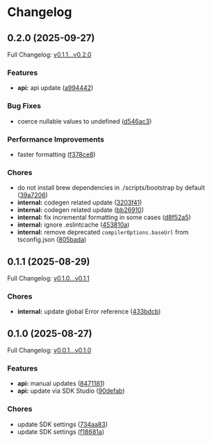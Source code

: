 # Changelog

## 0.2.0 (2025-09-27)

Full Changelog: [v0.1.1...v0.2.0](https://github.com/arb-inc/arb-node/compare/v0.1.1...v0.2.0)

### Features

* **api:** api update ([a994442](https://github.com/arb-inc/arb-node/commit/a994442d2537ef0d3f486632544d126e21825991))


### Bug Fixes

* coerce nullable values to undefined ([d546ac3](https://github.com/arb-inc/arb-node/commit/d546ac3073b89cb9a1067efa34a3f501ffe342b7))


### Performance Improvements

* faster formatting ([f378ce8](https://github.com/arb-inc/arb-node/commit/f378ce8c1ca082844d16016ba1a048a352aa4dfc))


### Chores

* do not install brew dependencies in ./scripts/bootstrap by default ([39a7206](https://github.com/arb-inc/arb-node/commit/39a7206b4d867313b058d88b1422745551f4bb31))
* **internal:** codegen related update ([3203f41](https://github.com/arb-inc/arb-node/commit/3203f41ee8d340710482e2797b7e794bff2610ce))
* **internal:** codegen related update ([bb26910](https://github.com/arb-inc/arb-node/commit/bb26910a1bb5ce000565890245e1ecd2aefdad61))
* **internal:** fix incremental formatting in some cases ([d8f52a5](https://github.com/arb-inc/arb-node/commit/d8f52a5658cb04c196691affb20cc4a04714112e))
* **internal:** ignore .eslintcache ([453810a](https://github.com/arb-inc/arb-node/commit/453810a63d796e7b5928f00d17b87e2c5c313760))
* **internal:** remove deprecated `compilerOptions.baseUrl` from tsconfig.json ([805bada](https://github.com/arb-inc/arb-node/commit/805bada43d39106f1a836e3ba09b13d0cb0fccc3))

## 0.1.1 (2025-08-29)

Full Changelog: [v0.1.0...v0.1.1](https://github.com/arb-inc/arb-node/compare/v0.1.0...v0.1.1)

### Chores

* **internal:** update global Error reference ([433bdcb](https://github.com/arb-inc/arb-node/commit/433bdcb37e2f688cf1f55d2e71237ed0435a869a))

## 0.1.0 (2025-08-27)

Full Changelog: [v0.0.1...v0.1.0](https://github.com/arb-inc/arb-node/compare/v0.0.1...v0.1.0)

### Features

* **api:** manual updates ([8471181](https://github.com/arb-inc/arb-node/commit/84711817b0ed3eb20888b328ddc7d8bcd899535b))
* **api:** update via SDK Studio ([90defab](https://github.com/arb-inc/arb-node/commit/90defab9324997f01d355daba435600e7a2bb51d))


### Chores

* update SDK settings ([734aa83](https://github.com/arb-inc/arb-node/commit/734aa83a48539118939946756c6874d7909cbd1e))
* update SDK settings ([f18681a](https://github.com/arb-inc/arb-node/commit/f18681a30fcda335cf8f42986bbdea64e64081c9))
